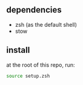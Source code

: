 ## dependencies

- zsh (as the default shell)
- stow

## install

at the root of this repo, run:

```bash
source setup.zsh
```
